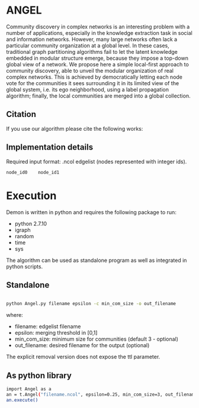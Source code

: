 # ANGEL

Community discovery in complex networks is an interesting problem with a number of applications, especially in the knowledge extraction task in social and information networks. However, many large networks often lack a particular community organization at a global level. In these cases, traditional graph partitioning algorithms fail to let the latent knowledge embedded in modular structure emerge, because they impose a top-down global view of a network. We propose here a simple local-first approach to community discovery, able to unveil the modular organization of real complex networks. This is achieved by democratically letting each node vote for the communities it sees surrounding it in its limited view of the global system, i.e. its ego neighborhood, using a label propagation algorithm; finally, the local communities are merged into a global collection. 

## Citation
If you use our algorithm please cite the following works:


## Implementation details

Required input format: .ncol edgelist (nodes represented with integer ids).

```
node_id0    node_id1
```

# Execution
Demon is written in python and requires the following package to run:
- python 2.7.10
- igraph
- random
- time
- sys

The algorithm can be used as standalone program as well as integrated in python scripts.

## Standalone

```bash

python Angel.py filename epsilon -c min_com_size -o out_filename 
```

where:
* filename: edgelist filename
* epsilon: merging threshold in [0,1]
* min_com_size: minimum size for communities (default 3 - optional)
* out_filename: desired filename for the output (optional)

The explicit removal version does not expose the ttl parameter.

## As python library
```bash
import Angel as a
an = t.Angel("filename.ncol", epsilon=0.25, min_com_size=3, out_filename="communities.txt")
an.execute()
```
